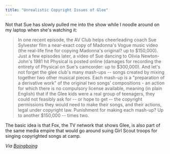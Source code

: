 ```yaml
---
title: "Unrealistic Copyright Issues of Glee"
---
```

<p>Not that Sue has slowly pulled me into the show while I noodle around on my laptop when she's watching it:</p>
<blockquote><p>In one recent episode, the AV Club helps cheerleading coach Sue Sylvester film a near-exact copy of Madonna's Vogue music video (the real-life fine for copying Madonna's original? up to $150,000). Just a few episodes later, a video of Sue dancing to Olivia Newton-John's 1981 hit Physical is posted online (damages for recording the entirety of Physical on Sue's camcorder: up to $300,000). And let's not forget the glee club's many mash-ups -- songs created by mixing together two other musical pieces. Each mash-up is a "preparation of a derivative work" of the original two songs' compositions - an action for which there is no compulsory license available, meaning (in plain English) that if the Glee kids were a real group of teenagers, they could not feasibly ask for -- or hope to get -- the copyright permissions they would need to make their songs, and their actions, legal under copyright law. Punishment for making each mash-up? Up to another $150,000 -- times two.</p></blockquote>
<p>The basic idea is that Fox, the TV network that shows Glee, is also part of the same media empire that would go around suing Girl Scout troops for singing copyrighted songs at camp.</p>
<p><em>Via <a href="http://feeds.boingboing.net/~r/boingboing/iBag/~3/a4egJXRgC_w/glee-vs-copyright-do.html">Boingboing</a></em></p>
